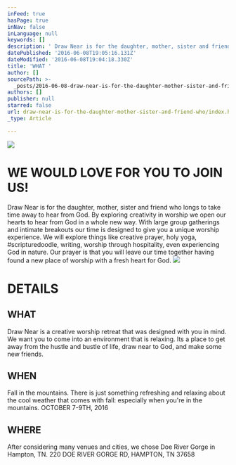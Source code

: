 ```yaml
---
inFeed: true
hasPage: true
inNav: false
inLanguage: null
keywords: []
description: ' Draw Near is for the daughter, mother, sister and friend who longs to take time away to hear from God. By exploring creativity in worship we open our hearts to hear from God in a whole new way. With large group gatherings and intimate breakouts our time is designed to give you a unique worship experience. We will explore things like creative prayer, holy yoga, #scripturedoodle, writing, worship through hospitality, even experiencing God in nature. Our prayer is that you will leave our time together having found a new place of worship with a fresh heart for God.'
datePublished: '2016-06-08T19:05:16.131Z'
dateModified: '2016-06-08T19:04:18.330Z'
title: 'WHAT '
author: []
sourcePath: >-
  _posts/2016-06-08-draw-near-is-for-the-daughter-mother-sister-and-friend-who.md
authors: []
publisher: null
starred: false
url: draw-near-is-for-the-daughter-mother-sister-and-friend-who/index.html
_type: Article

---
```

![](https://the-grid-user-content.s3-us-west-2.amazonaws.com/bc46e639-4635-44e3-9415-f24ec463a05b.jpg)

# WE WOULD LOVE FOR YOU TO JOIN US! 

Draw Near is for the daughter, mother, sister and friend who longs to take time away to hear from God. By exploring creativity in worship we open our hearts to hear from God in a whole new way. With large group gatherings and intimate breakouts our time is designed to give you a unique worship experience. We will explore things like creative prayer, holy yoga, \#scripturedoodle, writing, worship through hospitality, even experiencing God in nature. Our prayer is that you will leave our time together having found a new place of worship with a fresh heart for God.
![](https://the-grid-user-content.s3-us-west-2.amazonaws.com/488fd05f-9c06-467e-a5b5-061cba6e4b5c.jpg)

# DETAILS

## WHAT 

Draw Near is a creative worship retreat that was designed with you in mind. We want you to come into an environment that is relaxing. Its a place to get away from the hustle and bustle of life, draw near to God, and make some new friends. 

## WHEN 

Fall in the mountains. There is just something refreshing and relaxing about the cool weather that comes with fall: especially when you're in the mountains. OCTOBER 7-9TH, 2016

## WHERE 

After considering many venues and cities, we chose Doe River Gorge in Hampton, TN. 220 DOE RIVER GORGE RD, HAMPTON, TN 37658